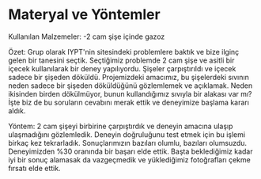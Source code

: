 # Materyal ve Yöntemler
Kullanılan Malzemeler:
-2 cam şişe içinde gazoz

Özet: Grup olarak IYPT'nin sitesindeki problemlere baktık ve bize ilginç gelen bir tanesini seçtik. Seçtiğimiz problemde 2 cam şişe ve asitli bir içecek kullanılarak bir deney yapılıyordu. Şişeler çarpıştırıldı ve içecek sadece bir şişeden döküldü. Projemizdeki amacımız, bu şişelerdeki sıvının neden sadece bir şişeden döküldüğünü gözlemlemek ve açıklamak. Neden ikisinden birden dökülmüyor, bunun kullandığımız sıvıyla bir alakası var mı? İşte biz de bu soruların cevabını merak ettik ve deneyimize başlama kararı aldık.

Yöntem: 2 cam şişeyi birbirine çarpıştırdık ve deneyin amacına ulaşıp ulaşmadığını gözlemledik. Deneyin doğruluğunu test etmek için bu işlemi birkaç kez tekrarladık. Sonuçlarımızın bazıları olumlu, bazıları olumsuzdu. Deneyimizden %30 oranında bir başarı elde ettik. Başta beklediğimiz kadar iyi bir sonuç alamasak da vazgeçmedik ve yüklediğimiz fotoğrafları çekme fırsatı elde ettik.


